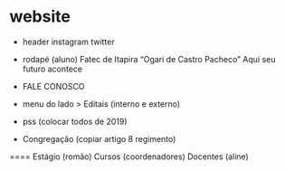 # website

- header
instagram
twitter

- rodapé 
(aluno)
Fatec de Itapira “Ogari de Castro Pacheco” 
Aqui seu futuro acontece 

- FALE CONOSCO

- menu do lado > Editais (interno e externo)

 - pss (colocar todos de 2019)

 - Congregação (copiar artigo 8 regimento)

 ====
 Estágio (romão)
 Cursos (coordenadores)
 Docentes (aline)